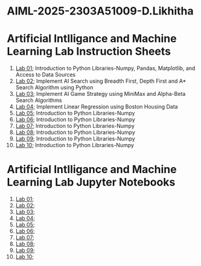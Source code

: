 # AIML-2025-2303A51009-D.Likhitha
# Artificial Intlligance and Machine Learning Lab Instruction Sheets
1. [Lab 01](https://github.com/2303A51009/AIML-2025/blob/main/AIML_A1.pdf); Introduction to Python Libraries-Numpy, Pandas, Matplotlib, and Access to Data Sources
2. [Lab 02](https://github.com/2303A51009/AIML-2025/blob/main/AIML_A2.pdf); Implement AI Search using Breadth First, Depth First and A* Search Algorithm using Python
3. [Lab 03](https://github.com/2303A51009/AIML-2025/blob/main/AIML_A3.pdf); Implement AI Game Strategy using MiniMax and Alpha-Beta Search Algorithms
4. [Lab 04](https://github.com/2303A51009/AIML-2025/blob/main/AIML_A4.pdf); Implement Linear Regression using Boston Housing Data
5. [Lab 05](); Introduction to Python Libraries-Numpy
6. [Lab 06](); Introduction to Python Libraries-Numpy
7. [Lab 07](); Introduction to Python Libraries-Numpy
8. [Lab 08](); Introduction to Python Libraries-Numpy
9. [Lab 09](); Introduction to Python Libraries-Numpy
10. [Lab 10](); Introduction to Python Libraries-Numpy

# Artificial Intlligance and Machine Learning Lab Jupyter Notebooks
1. [Lab 01](https://github.com/2303A51013/AIML-2025/blob/main/AIML_LAB01.ipynb);
2. [Lab 02](https://github.com/2303A51013/AIML-2025/blob/main/AIML_LAB02.ipynb);
3. [Lab 03]();
4. [Lab 04](https://github.com/2303A51013/AIML-2025/blob/main/AIML_LAB04.ipynb);
5. [Lab 05]();
6. [Lab 06]();
7. [Lab 07]();
8. [Lab 08]();
9. [Lab 09]();
10. [Lab 10]();
